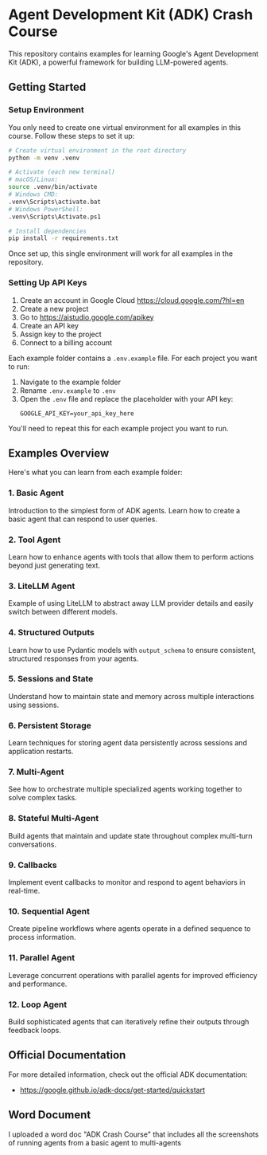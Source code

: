 # Agent Development Kit (ADK) Crash Course

This repository contains examples for learning Google's Agent Development Kit (ADK), a powerful framework for building LLM-powered agents.

## Getting Started

### Setup Environment

You only need to create one virtual environment for all examples in this course. Follow these steps to set it up:

```bash
# Create virtual environment in the root directory
python -m venv .venv

# Activate (each new terminal)
# macOS/Linux:
source .venv/bin/activate
# Windows CMD:
.venv\Scripts\activate.bat
# Windows PowerShell:
.venv\Scripts\Activate.ps1

# Install dependencies
pip install -r requirements.txt
```

Once set up, this single environment will work for all examples in the repository.

### Setting Up API Keys

1. Create an account in Google Cloud https://cloud.google.com/?hl=en
2. Create a new project
3. Go to https://aistudio.google.com/apikey
4. Create an API key
5. Assign key to the project
6. Connect to a billing account

Each example folder contains a `.env.example` file. For each project you want to run:

1. Navigate to the example folder
2. Rename `.env.example` to `.env` 
3. Open the `.env` file and replace the placeholder with your API key:
   ```
   GOOGLE_API_KEY=your_api_key_here
   ```

You'll need to repeat this for each example project you want to run.

## Examples Overview

Here's what you can learn from each example folder:

### 1. Basic Agent
Introduction to the simplest form of ADK agents. Learn how to create a basic agent that can respond to user queries.

### 2. Tool Agent
Learn how to enhance agents with tools that allow them to perform actions beyond just generating text.

### 3. LiteLLM Agent
Example of using LiteLLM to abstract away LLM provider details and easily switch between different models.

### 4. Structured Outputs
Learn how to use Pydantic models with `output_schema` to ensure consistent, structured responses from your agents.

### 5. Sessions and State
Understand how to maintain state and memory across multiple interactions using sessions.

### 6. Persistent Storage
Learn techniques for storing agent data persistently across sessions and application restarts.

### 7. Multi-Agent
See how to orchestrate multiple specialized agents working together to solve complex tasks.

### 8. Stateful Multi-Agent
Build agents that maintain and update state throughout complex multi-turn conversations.

### 9. Callbacks
Implement event callbacks to monitor and respond to agent behaviors in real-time.

### 10. Sequential Agent
Create pipeline workflows where agents operate in a defined sequence to process information.

### 11. Parallel Agent
Leverage concurrent operations with parallel agents for improved efficiency and performance.

### 12. Loop Agent
Build sophisticated agents that can iteratively refine their outputs through feedback loops.

## Official Documentation

For more detailed information, check out the official ADK documentation:
- https://google.github.io/adk-docs/get-started/quickstart

## Word Document
I uploaded a word doc "ADK Crash Course" that includes all the screenshots of 
running agents from a basic agent to multi-agents


